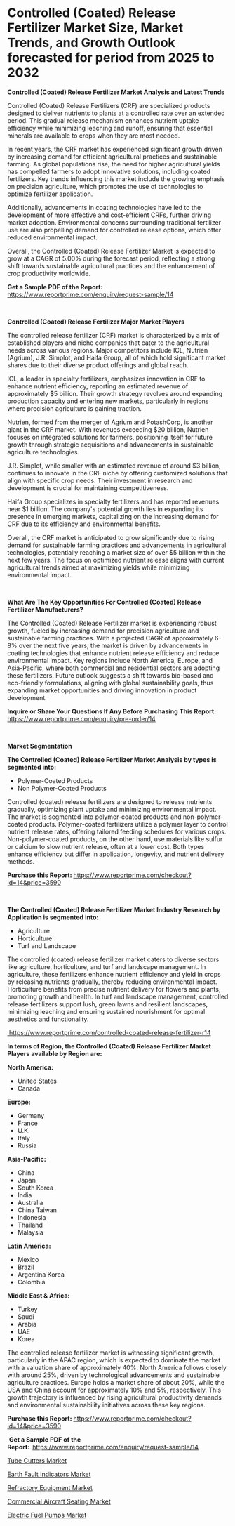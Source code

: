 <p><h1>Controlled (Coated) Release Fertilizer Market Size, Market Trends, and Growth Outlook forecasted for period from 2025 to 2032</h1></p><p><strong>Controlled (Coated) Release Fertilizer Market Analysis and Latest Trends</strong></p>
<p><p>Controlled (Coated) Release Fertilizers (CRF) are specialized products designed to deliver nutrients to plants at a controlled rate over an extended period. This gradual release mechanism enhances nutrient uptake efficiency while minimizing leaching and runoff, ensuring that essential minerals are available to crops when they are most needed.</p><p>In recent years, the CRF market has experienced significant growth driven by increasing demand for efficient agricultural practices and sustainable farming. As global populations rise, the need for higher agricultural yields has compelled farmers to adopt innovative solutions, including coated fertilizers. Key trends influencing this market include the growing emphasis on precision agriculture, which promotes the use of technologies to optimize fertilizer application. </p><p>Additionally, advancements in coating technologies have led to the development of more effective and cost-efficient CRFs, further driving market adoption. Environmental concerns surrounding traditional fertilizer use are also propelling demand for controlled release options, which offer reduced environmental impact. </p><p>Overall, the Controlled (Coated) Release Fertilizer Market is expected to grow at a CAGR of 5.00% during the forecast period, reflecting a strong shift towards sustainable agricultural practices and the enhancement of crop productivity worldwide.</p></p>
<p><strong>Get a Sample PDF of the Report:&nbsp;</strong> <a href="https://www.reportprime.com/enquiry/request-sample/14?utm_campaign=3185&utm_medium=2&utm_source=Github&utm_content=ia&utm_term=17032025&utm_id=controlled-coated-release-fertilizer">https://www.reportprime.com/enquiry/request-sample/14</a></p>
<p>&nbsp;</p>
<p><strong>Controlled (Coated) Release Fertilizer Major Market Players</strong></p>
<p><p>The controlled release fertilizer (CRF) market is characterized by a mix of established players and niche companies that cater to the agricultural needs across various regions. Major competitors include ICL, Nutrien (Agrium), J.R. Simplot, and Haifa Group, all of which hold significant market shares due to their diverse product offerings and global reach.</p><p>ICL, a leader in specialty fertilizers, emphasizes innovation in CRF to enhance nutrient efficiency, reporting an estimated revenue of approximately $5 billion. Their growth strategy revolves around expanding production capacity and entering new markets, particularly in regions where precision agriculture is gaining traction.</p><p>Nutrien, formed from the merger of Agrium and PotashCorp, is another giant in the CRF market. With revenues exceeding $20 billion, Nutrien focuses on integrated solutions for farmers, positioning itself for future growth through strategic acquisitions and advancements in sustainable agriculture technologies.</p><p>J.R. Simplot, while smaller with an estimated revenue of around $3 billion, continues to innovate in the CRF niche by offering customized solutions that align with specific crop needs. Their investment in research and development is crucial for maintaining competitiveness.</p><p>Haifa Group specializes in specialty fertilizers and has reported revenues near $1 billion. The company's potential growth lies in expanding its presence in emerging markets, capitalizing on the increasing demand for CRF due to its efficiency and environmental benefits.</p><p>Overall, the CRF market is anticipated to grow significantly due to rising demand for sustainable farming practices and advancements in agricultural technologies, potentially reaching a market size of over $5 billion within the next few years. The focus on optimized nutrient release aligns with current agricultural trends aimed at maximizing yields while minimizing environmental impact.</p></p>
<p>&nbsp;</p>
<p><strong>What Are The Key Opportunities For Controlled (Coated) Release Fertilizer Manufacturers?</strong></p>
<p><p>The Controlled (Coated) Release Fertilizer market is experiencing robust growth, fueled by increasing demand for precision agriculture and sustainable farming practices. With a projected CAGR of approximately 6-8% over the next five years, the market is driven by advancements in coating technologies that enhance nutrient release efficiency and reduce environmental impact. Key regions include North America, Europe, and Asia-Pacific, where both commercial and residential sectors are adopting these fertilizers. Future outlook suggests a shift towards bio-based and eco-friendly formulations, aligning with global sustainability goals, thus expanding market opportunities and driving innovation in product development.</p></p>
<p><strong>Inquire or Share Your Questions If Any Before Purchasing This Report:</strong> <a href="https://www.reportprime.com/enquiry/pre-order/14?utm_campaign=3185&utm_medium=2&utm_source=Github&utm_content=ia&utm_term=17032025&utm_id=controlled-coated-release-fertilizer">https://www.reportprime.com/enquiry/pre-order/14</a></p>
<p>&nbsp;</p>
<p><strong>Market Segmentation</strong></p>
<p><strong>The Controlled (Coated) Release Fertilizer Market Analysis by types is segmented into:</strong></p>
<p><ul><li>Polymer-Coated Products</li><li>Non Polymer-Coated Products</li></ul></p>
<p><p>Controlled (coated) release fertilizers are designed to release nutrients gradually, optimizing plant uptake and minimizing environmental impact. The market is segmented into polymer-coated products and non-polymer-coated products. Polymer-coated fertilizers utilize a polymer layer to control nutrient release rates, offering tailored feeding schedules for various crops. Non-polymer-coated products, on the other hand, use materials like sulfur or calcium to slow nutrient release, often at a lower cost. Both types enhance efficiency but differ in application, longevity, and nutrient delivery methods.</p></p>
<p><strong>Purchase this Report:&nbsp;</strong><a href="https://www.reportprime.com/checkout?id=14&price=3590&utm_campaign=3185&utm_medium=2&utm_source=Github&utm_content=ia&utm_term=17032025&utm_id=controlled-coated-release-fertilizer">https://www.reportprime.com/checkout?id=14&price=3590</a></p>
<p>&nbsp;</p>
<p><strong>The Controlled (Coated) Release Fertilizer Market Industry Research by Application is segmented into:</strong></p>
<p><ul><li>Agriculture</li><li>Horticulture</li><li>Turf and Landscape</li></ul></p>
<p><p>The controlled (coated) release fertilizer market caters to diverse sectors like agriculture, horticulture, and turf and landscape management. In agriculture, these fertilizers enhance nutrient efficiency and yield in crops by releasing nutrients gradually, thereby reducing environmental impact. Horticulture benefits from precise nutrient delivery for flowers and plants, promoting growth and health. In turf and landscape management, controlled release fertilizers support lush, green lawns and resilient landscapes, minimizing leaching and ensuring sustained nourishment for optimal aesthetics and functionality.</p></p>
<p><a href="https://www.reportprime.com/controlled-coated-release-fertilizer-r14?utm_campaign=3185&utm_medium=2&utm_source=Github&utm_content=ia&utm_term=17032025&utm_id=controlled-coated-release-fertilizer">&nbsp;https://www.reportprime.com/controlled-coated-release-fertilizer-r14</a></p>
<p><strong>In terms of Region, the Controlled (Coated) Release Fertilizer Market Players available by Region are:</strong></p>
<p>
    <p> <strong> North America: </strong>
        <ul>
            <li>United States</li>
            <li>Canada</li>
        </ul>
        </p> 
    <p> <strong> Europe: </strong>
        <ul>
            <li>Germany</li>
            <li>France</li>
            <li>U.K.</li>
            <li>Italy</li>
            <li>Russia</li>
        </ul>
        </p> 
    <p> <strong> Asia-Pacific: </strong>
        <ul>
            <li>China</li>
            <li>Japan</li>
            <li>South Korea</li>
            <li>India</li>
            <li>Australia</li>
            <li>China Taiwan</li>
            <li>Indonesia</li>
            <li>Thailand</li>
            <li>Malaysia</li>
        </ul>
        </p> 
    <p> <strong> Latin America: </strong>
        <ul>
            <li>Mexico</li>
            <li>Brazil</li>
            <li>Argentina Korea</li>
            <li>Colombia</li>
        </ul>
        </p> 
    <p> <strong> Middle East & Africa: </strong>
        <ul>
            <li>Turkey</li>
            <li>Saudi</li>
            <li>Arabia</li>
            <li>UAE</li>
            <li>Korea</li>
        </ul>
    </p>
    </p>
<p><p>The controlled release fertilizer market is witnessing significant growth, particularly in the APAC region, which is expected to dominate the market with a valuation share of approximately 40%. North America follows closely with around 25%, driven by technological advancements and sustainable agriculture practices. Europe holds a market share of about 20%, while the USA and China account for approximately 10% and 5%, respectively. This growth trajectory is influenced by rising agricultural productivity demands and environmental sustainability initiatives across these key regions.</p></p>
<p><strong>Purchase this Report: </strong><a href="https://www.reportprime.com/checkout?id=14&price=3590&utm_campaign=3185&utm_medium=2&utm_source=Github&utm_content=ia&utm_term=17032025&utm_id=controlled-coated-release-fertilizer">https://www.reportprime.com/checkout?id=14&price=3590</a></p>
<p>&nbsp;<strong>Get a Sample PDF of the Report:&nbsp;&nbsp;</strong><a href="https://www.reportprime.com/enquiry/request-sample/14?utm_campaign=3185&utm_medium=2&utm_source=Github&utm_content=ia&utm_term=17032025&utm_id=controlled-coated-release-fertilizer">https://www.reportprime.com/enquiry/request-sample/14</a></p>
<p><strong></strong></p>
<p><p><a href="https://www.linkedin.com/pulse/projected-revenue-market-growth-tube-cutters-industry-z6msc?utm_campaign=3185&utm_medium=2&utm_source=Github&utm_content=ia&utm_term=17032025&utm_id=controlled-coated-release-fertilizer">Tube Cutters Market</a></p><p><a href="https://www.linkedin.com/pulse/market-trends-report-analyzing-earth-fault-indicators-ts3we?utm_campaign=3185&utm_medium=2&utm_source=Github&utm_content=ia&utm_term=17032025&utm_id=controlled-coated-release-fertilizer">Earth Fault Indicators Market</a></p><p><a href="https://www.linkedin.com/pulse/navigating-refractory-equipment-market-financial-insights-zsn1c?utm_campaign=3185&utm_medium=2&utm_source=Github&utm_content=ia&utm_term=17032025&utm_id=controlled-coated-release-fertilizer">Refractory Equipment Market</a></p><p><a href="https://www.linkedin.com/pulse/latest-developments-commercial-aircraft-seating-industry-rwa0c?utm_campaign=3185&utm_medium=2&utm_source=Github&utm_content=ia&utm_term=17032025&utm_id=controlled-coated-release-fertilizer">Commercial Aircraft Seating Market</a></p><p><a href="https://www.linkedin.com/pulse/detailed-electric-fuel-pumps-market-study-6-cagr-growth-trend-nwoye?utm_campaign=3185&utm_medium=2&utm_source=Github&utm_content=ia&utm_term=17032025&utm_id=controlled-coated-release-fertilizer">Electric Fuel Pumps Market</a></p></p>
